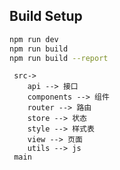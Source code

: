  
## Build Setup

``` bash  
npm run dev 
npm run build 
npm run build --report
```
```
 src->
    api --> 接口
    components --> 组件
    router --> 路由
    store --> 状态
    style --> 样式表
    view --> 页面
    utils --> js
 main 
```

 

